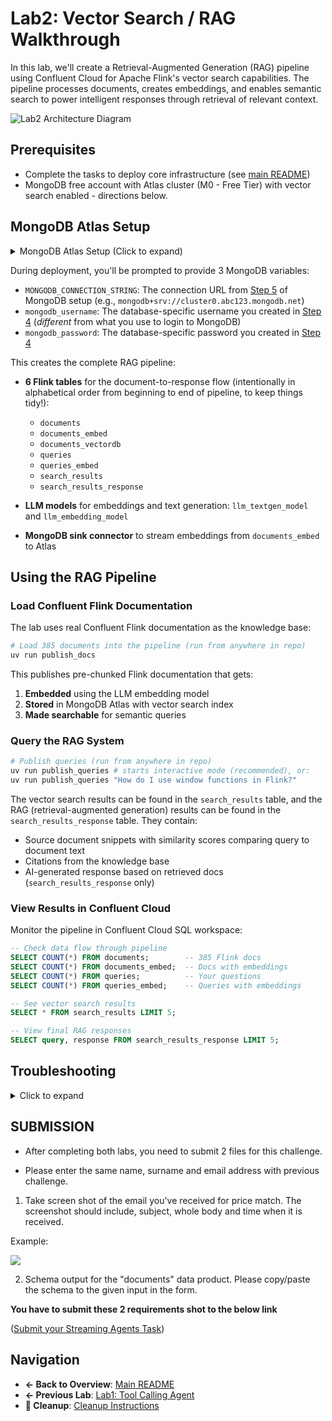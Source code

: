 # Lab2: Vector Search / RAG Walkthrough

In this lab, we'll create a Retrieval-Augmented Generation (RAG) pipeline using Confluent Cloud for Apache Flink's vector search capabilities. The pipeline processes documents, creates embeddings, and enables semantic search to power intelligent responses through retrieval of relevant context.

<img src="./assets/lab2/mongodb/00_lab2_architecture.png" alt="Lab2 Architecture Diagram"/>

## Prerequisites


- Complete the tasks to deploy core infrastructure (see [main README](./README.md))
- MongoDB free account with Atlas cluster (M0 - Free Tier) with vector search enabled - directions below.

## MongoDB Atlas Setup
<details>
<summary>MongoDB Atlas Setup (Click to expand)</summary>

### Step 1: Create MongoDB Atlas Account and Cluster

If running Lab2, set up a free MongoDB Atlas cluster:

#### 1. Create a **Project.**

<details open>
<summary>Click to collapse</summary>

<img src="./assets/lab2/mongodb/01_create_project.png" alt="Create Project" width="50%" />

</details>

#### 2. Create a **Cluster.**

<details open>
<summary>Click to collapse</summary>

<img src="./assets/lab2/mongodb/02_create_cluster.png" alt="Create Cluster" width="50%" />

</details>

#### 3. Choose the **Free Tier (M0).** Then choose your cloud provider as **AWS** and region as **us-east-1**. Unclick "preload sample dataset". Click **Create Cluster.**

<details open>
<summary>Click to collapse</summary>

<img src="./assets/lab2/mongodb/03_choose_free_tier_and_region.png" alt="Choose Free Tier" width="50%" />

</details>

#### 4. **Create a Database User.** **Write down the username and password** you choose, as they will be `mongodb_username` and `mongodb_password` that you will need to deploy Terraform later. Click **Create Database User** when you are done

   **Note:** the username and password you set up to access your database are the credentials you'll need to save for later, NOT the separate login you use for mongodb.com.

<details open>
<summary>Click to collapse</summary>

<img src="./assets/lab2/mongodb/04_create_database_user.png" alt="Create Database User" width="50%" />

</details>

#### 5. Click **Choose a Connection method.** => Shell => Copy the URL shown in **step 2.** This is the `MONGODB_CONNECTION_URL` you will need later. Don't worry about the rest of the command - you only need the URL that looks like `mongodb+srv://cluster0.xhgx1kr.mongodb.net`

#### 6. Go to **Network Access** in left sidebar. Click green **Add IP Address** button on the right. Then simply click the **Allow Access From Anywhere** button, or manually enter `0.0.0.0/0`. Click **Confirm.**

 ⚠️ **NOTE:** Important step! Confluent Cloud will not be able to connect to MongoDB without this rule. ⚠️

<details open>
<summary>Click to collapse</summary>

<img src="./assets/lab2/mongodb/05_network_access_allow_all.png" alt="Network Access" width="50%" />

</details>

#### 7. Next, from **Clusters** page, choose "Atlas Search" then click **Add my own data.** Enter

   Database name: `vector_search`

   Collection name: `documents`

<details open>
<summary>Click to collapse</summary>

<img src="./assets/lab2/mongodb/06_add_data_collection.png" alt="Add Data Collection" width="50%" />

</details>

#### 8. Next, click **Create Search Index.** Choose **Vector Search index, and name it `vector_search`

<details open>
<summary>Click to collapse</summary>
<img src="./assets/lab2/mongodb/07_create_vector_search_index.png" alt="Create Vector Index" width="50%" />

</details>

#### 9. Scroll down to the bottom and choose **JSON Editor.** Enter the following and click Next.

   ```json
   {
     "fields": [
       {
         "type": "vector",
         "path": "embedding",
         "numDimensions": 1536,
         "similarity": "cosine"
       }
     ]
   }
   ```

   </details>

During deployment, you'll be prompted to provide 3 MongoDB variables:
- `MONGODB_CONNECTION_STRING`: The connection URL from [Step 5](#step-1-create-mongodb-atlas-account-and-cluster) of MongoDB setup (e.g., `mongodb+srv://cluster0.abc123.mongodb.net`)
- `mongodb_username`: The database-specific username you created in [Step 4](#step-1-create-mongodb-atlas-account-and-cluster) (*different* from what you use to login to MongoDB)
- `mongodb_password`: The database-specific password you created in [Step 4](#step-1-create-mongodb-atlas-account-and-cluster)

This creates the complete RAG pipeline:
- **6 Flink tables** for the document-to-response flow (intentionally in alphabetical order from beginning to end of pipeline, to keep things tidy!):
  - `documents` 
  - `documents_embed`
  - `documents_vectordb` 
  - `queries`
  - `queries_embed`
  - `search_results`
  - `search_results_response`

- **LLM models** for embeddings and text generation: `llm_textgen_model` and `llm_embedding_model`
- **MongoDB sink connector** to stream embeddings from `documents_embed` to Atlas

## Using the RAG Pipeline

### Load Confluent Flink Documentation

The lab uses real Confluent Flink documentation as the knowledge base:

```bash
# Load 385 documents into the pipeline (run from anywhere in repo)
uv run publish_docs
```

This publishes pre-chunked Flink documentation that gets:
1. **Embedded** using the LLM embedding model
2. **Stored** in MongoDB Atlas with vector search index
3. **Made searchable** for semantic queries

### Query the RAG System

```bash
# Publish queries (run from anywhere in repo)
uv run publish_queries # starts interactive mode (recommended), or:
uv run publish_queries "How do I use window functions in Flink?"
```

The vector search results can be found in the `search_results` table, and the RAG (retrieval-augmented generation) results can be found in the  `search_results_response` table. They contain:

- Source document snippets with similarity scores comparing query to document text
- Citations from the knowledge base
- AI-generated response based on retrieved docs (`search_results_response` only)

### View Results in Confluent Cloud

Monitor the pipeline in Confluent Cloud SQL workspace:

```sql
-- Check data flow through pipeline
SELECT COUNT(*) FROM documents;        -- 385 Flink docs
SELECT COUNT(*) FROM documents_embed;  -- Docs with embeddings
SELECT COUNT(*) FROM queries;          -- Your questions
SELECT COUNT(*) FROM queries_embed;    -- Queries with embeddings

-- See vector search results
SELECT * FROM search_results LIMIT 5;

-- View final RAG responses
SELECT query, response FROM search_results_response LIMIT 5;
```

## Troubleshooting

<details>
<summary>Click to expand</summary>

### Script Issues
```bash
# If publish_docs.py fails
✗ Missing required dependencies!
→ Run: pip install .

✗ Terraform state not found!
→ Ensure you ran terraform apply successfully
```

### Pipeline Issues
```sql
-- Debug data flow (run in Confluent Cloud SQL workspace)
SELECT COUNT(*) FROM documents;                -- Should be 385 after publish_docs.py
SELECT COUNT(*) FROM documents_embed;          -- Should match documents count
SELECT COUNT(*) FROM queries;                  -- Number of queries you sent
SELECT COUNT(*) FROM search_results_response;  -- Final RAG responses
```

### MongoDB Issues
- **Connection failed**: Verify IP allowlist includes `0.0.0.0/0`
- **No vector search**: Confirm Atlas vector search index `vector_search` is active
- **Wrong credentials**: Use database user (not MongoDB.com login)

### Common Fixes
1. **Pipeline not processing**: Wait 30-60 seconds after publishing documents
2. **No query responses**: Check that LLM models are deployed in core infrastructure
3. **Empty results**: Verify MongoDB connector status in Confluent Cloud

</details>

## SUBMISSION
* After completing both labs, you need to submit 2 files for this challenge.

* Please enter the same name, surname and email address with previous challenge.

1) Take screen shot of the email you've received for price match. The screenshot should include, subject, whole body and time when it is received.

Example:

![](/assets/lab1/email.png)

2) Schema output for the "documents" data product. Please copy/paste the schema to the given input in the form.

**You have to submit these 2 requirements shot to the below link**

([Submit your Streaming Agents Task](https://forms.gle/R9GykZPZpLHA99rt9))



## Navigation

- **← Back to Overview**: [Main README](./README.md)
- **← Previous Lab**: [Lab1: Tool Calling Agent](./LAB1-Walkthrough.md)
- **🧹 Cleanup**: [Cleanup Instructions](./README.md#cleanup)
